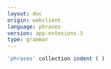 ```yaml
---
layout: doc
origin: webclient
language: phrases
version: app-extesions.3
type: grammar
---
```



```js
'phrases' collection indent ( )
```
```

